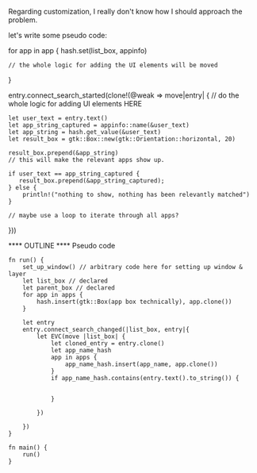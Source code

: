 Regarding customization, I really don't know how I should approach the problem.

let's write some pseudo code:

for app in app {
    hash.set(list_box, appinfo)

    // the whole logic for adding the UI elements will be moved
}

entry.connect_search_started(clone!(@weak => move|entry| {
    // do the whole logic for adding UI elements HERE

    let user_text = entry.text()
    let app_string_captured = appinfo::name(&user_text)
    let app_string = hash.get_value(&user_text) 
    let result_box = gtk::Box::new(gtk::Orientation::horizontal, 20)

    result_box.prepend(&app_string)
    // this will make the relevant apps show up.

    if user_text == app_string_captured {
       result_box.prepend(&app_string_captured);
    } else {
        println!("nothing to show, nothing has been relevantly matched")
    }
        
    // maybe use a loop to iterate through all apps?
}))

**** OUTLINE ****
Pseudo code
```
fn run() {
    set_up_window() // arbitrary code here for setting up window & layer
    let list_box // declared
    let parent_box // declared
    for app in apps {
        hash.insert(gtk::Box(app box technically), app.clone())
    }
    
    let entry
    entry.connect_search_changed(|list_box, entry|{
        let EVC(move |list_box| {
            let cloned_entry = entry.clone()
            let app_name_hash
            app in apps {
                app_name_hash.insert(app_name, app.clone())
            }
            if app_name_hash.contains(entry.text().to_string()) {
                
                
            }

        })

    })
}

fn main() {
    run()
} 
```

